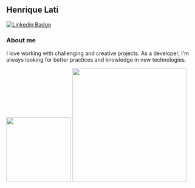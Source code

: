 ## Henrique Lati

[![Linkedin Badge](https://img.shields.io/badge/LinkedIn-0077B5?style=for-the-badge&logo=linkedin&logoColor=white)](https://www.linkedin.com/in/henrique-lati-3095b4167/)

### About me
I love working with challenging and creative projects. As a developer, I'm always looking for better practices and knowledge in new technologies. 

<img src='https://github-readme-stats.vercel.app/api?username=henriquelati&count_private=true&show_icons=true' height="170em">
<img src='https://github-readme-stats.vercel.app/api/top-langs/?username=henriquelati' height="300em">
